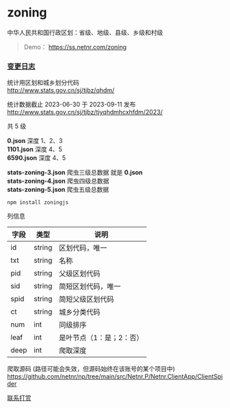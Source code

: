# zoning
中华人民共和国行政区划：省级、地级、县级、乡级和村级

> Demo： <https://ss.netnr.com/zoning>

### [变更日志](CHANGELOG.md)

统计用区划和城乡划分代码  
<http://www.stats.gov.cn/sj/tjbz/qhdm/>  

统计数据截止 2023-06-30 于 2023-09-11 发布  
<http://www.stats.gov.cn/sj/tjbz/tjyqhdmhcxhfdm/2023/>

共 5 级

**0.json** 深度 1、2、3  
**1101.json** 深度 4、5  
**6590.json** 深度 4、5  

**stats-zoning-3.json** 爬虫三级总数据 就是 **0.json**  
**stats-zoning-4.json** 爬虫四级总数据  
**stats-zoning-5.json** 爬虫五级总数据  

```
npm install zoningjs
```

列信息

字段 | 类型 | 说明
---- | ---- | ----
id | string | 区划代码，唯一
txt | string | 名称
pid | string | 父级区划代码
sid | string | 简短区划代码，唯一
spid | string | 简短父级区划代码
ct | string | 城乡分类代码
num | int | 同级排序
leaf | int | 是叶节点（1：是；2：否）
deep | int | 爬取深度

爬取源码 (路径可能会失效，但源码始终在该账号的某个项目中)  
https://github.com/netnr/np/tree/main/src/Netnr.P/Netnr.ClientApp/ClientSpider

[联系打赏](https://zme.ink)
